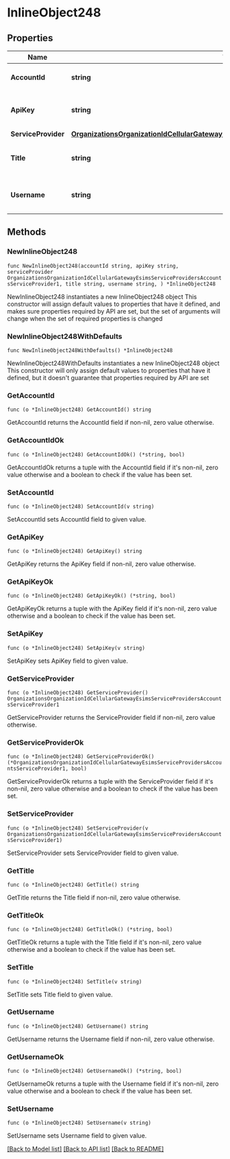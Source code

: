 # InlineObject248

## Properties

Name | Type | Description | Notes
------------ | ------------- | ------------- | -------------
**AccountId** | **string** | Service provider account ID | 
**ApiKey** | **string** | Service provider account API key | 
**ServiceProvider** | [**OrganizationsOrganizationIdCellularGatewayEsimsServiceProvidersAccountsServiceProvider1**](OrganizationsOrganizationIdCellularGatewayEsimsServiceProvidersAccountsServiceProvider1.md) |  | 
**Title** | **string** | Service provider account name | 
**Username** | **string** | Service provider account username | 

## Methods

### NewInlineObject248

`func NewInlineObject248(accountId string, apiKey string, serviceProvider OrganizationsOrganizationIdCellularGatewayEsimsServiceProvidersAccountsServiceProvider1, title string, username string, ) *InlineObject248`

NewInlineObject248 instantiates a new InlineObject248 object
This constructor will assign default values to properties that have it defined,
and makes sure properties required by API are set, but the set of arguments
will change when the set of required properties is changed

### NewInlineObject248WithDefaults

`func NewInlineObject248WithDefaults() *InlineObject248`

NewInlineObject248WithDefaults instantiates a new InlineObject248 object
This constructor will only assign default values to properties that have it defined,
but it doesn't guarantee that properties required by API are set

### GetAccountId

`func (o *InlineObject248) GetAccountId() string`

GetAccountId returns the AccountId field if non-nil, zero value otherwise.

### GetAccountIdOk

`func (o *InlineObject248) GetAccountIdOk() (*string, bool)`

GetAccountIdOk returns a tuple with the AccountId field if it's non-nil, zero value otherwise
and a boolean to check if the value has been set.

### SetAccountId

`func (o *InlineObject248) SetAccountId(v string)`

SetAccountId sets AccountId field to given value.


### GetApiKey

`func (o *InlineObject248) GetApiKey() string`

GetApiKey returns the ApiKey field if non-nil, zero value otherwise.

### GetApiKeyOk

`func (o *InlineObject248) GetApiKeyOk() (*string, bool)`

GetApiKeyOk returns a tuple with the ApiKey field if it's non-nil, zero value otherwise
and a boolean to check if the value has been set.

### SetApiKey

`func (o *InlineObject248) SetApiKey(v string)`

SetApiKey sets ApiKey field to given value.


### GetServiceProvider

`func (o *InlineObject248) GetServiceProvider() OrganizationsOrganizationIdCellularGatewayEsimsServiceProvidersAccountsServiceProvider1`

GetServiceProvider returns the ServiceProvider field if non-nil, zero value otherwise.

### GetServiceProviderOk

`func (o *InlineObject248) GetServiceProviderOk() (*OrganizationsOrganizationIdCellularGatewayEsimsServiceProvidersAccountsServiceProvider1, bool)`

GetServiceProviderOk returns a tuple with the ServiceProvider field if it's non-nil, zero value otherwise
and a boolean to check if the value has been set.

### SetServiceProvider

`func (o *InlineObject248) SetServiceProvider(v OrganizationsOrganizationIdCellularGatewayEsimsServiceProvidersAccountsServiceProvider1)`

SetServiceProvider sets ServiceProvider field to given value.


### GetTitle

`func (o *InlineObject248) GetTitle() string`

GetTitle returns the Title field if non-nil, zero value otherwise.

### GetTitleOk

`func (o *InlineObject248) GetTitleOk() (*string, bool)`

GetTitleOk returns a tuple with the Title field if it's non-nil, zero value otherwise
and a boolean to check if the value has been set.

### SetTitle

`func (o *InlineObject248) SetTitle(v string)`

SetTitle sets Title field to given value.


### GetUsername

`func (o *InlineObject248) GetUsername() string`

GetUsername returns the Username field if non-nil, zero value otherwise.

### GetUsernameOk

`func (o *InlineObject248) GetUsernameOk() (*string, bool)`

GetUsernameOk returns a tuple with the Username field if it's non-nil, zero value otherwise
and a boolean to check if the value has been set.

### SetUsername

`func (o *InlineObject248) SetUsername(v string)`

SetUsername sets Username field to given value.



[[Back to Model list]](../README.md#documentation-for-models) [[Back to API list]](../README.md#documentation-for-api-endpoints) [[Back to README]](../README.md)


